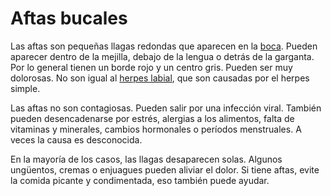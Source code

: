 Aftas bucales
=============


Las aftas son pequeñas llagas redondas que aparecen en la [boca](https://medlineplus.gov/spanish/mouthdisorders.html). Pueden aparecer dentro de la mejilla, debajo de la lengua o detrás de la garganta. Por lo general tienen un borde rojo y un centro gris. Pueden ser muy dolorosas. No son igual al [herpes labial](https://medlineplus.gov/spanish/coldsores.html), que son causadas por el herpes simple.


Las aftas no son contagiosas. Pueden salir por una infección viral. También pueden desencadenarse por estrés, alergias a los alimentos, falta de vitaminas y minerales, cambios hormonales o períodos menstruales. A veces la causa es desconocida.


En la mayoría de los casos, las llagas desaparecen solas. Algunos ungüentos, cremas o enjuagues pueden aliviar el dolor. Si tiene aftas, evite la comida picante y condimentada, eso también puede ayudar.

